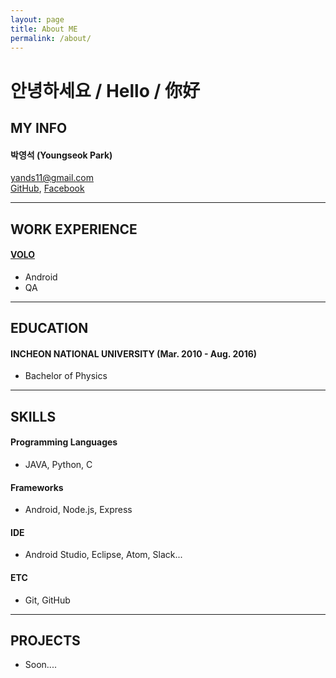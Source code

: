 ```yaml
---
layout: page
title: About ME
permalink: /about/
---
```


# 안녕하세요 / Hello / 你好  

## MY INFO  

#### 박영석 (Youngseok Park)  
yands11@gmail.com  
[GitHub](https://github.com/yands11),
[Facebook](https://www.facebook.com/youngseok.p)  

-----

## WORK EXPERIENCE  

#### [VOLO](https://withvolo.com/)  
  * Android  
  * QA    

-----

## EDUCATION  

#### INCHEON NATIONAL UNIVERSITY (Mar. 2010 - Aug. 2016)  
  * Bachelor of Physics

-----

## SKILLS  

#### Programming Languages
  * JAVA, Python, C  

#### Frameworks
  * Android, Node.js, Express  

#### IDE
  * Android Studio, Eclipse, Atom, Slack...  


#### ETC
  * Git, GitHub  

-----

## PROJECTS  
  * Soon....  
